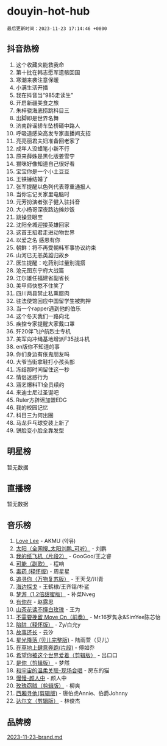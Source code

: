 # douyin-hot-hub

`最后更新时间：2023-11-23 17:14:46 +0800`

## 抖音热榜

1. 这个收藏夹能救我命
1. 第十批在韩志愿军遗骸回国
1. 寒潮来袭注意保暖
1. 小满生活开播
1. 我在抖音当“985走读生”
1. 开启新疆美食之旅
1. 朱梓骁海底捞跳科目三
1. 出脚即是世界名舞
1. 济南辟谣轿车坠桥砸中路人
1. 呼吸道感染高发专家直播间支招
1. 亮亮丽君夫妇准备回老家了
1. 成年人没蜡笔小新不行
1. 原来薛姝是黑化版姜雪宁
1. 猫咪好像知道自己很好看
1. 宝宝你是一个小土豆豆
1. 王铁锤结婚了
1. 张军提醒以色列代表尊重通报人
1. 当你忘记关家里电脑时
1. 元芳扮演者张子健入驻抖音
1. 大小杨哥深夜路边摊炒饭
1. 跳操显眼宝
1. 沈阳全城迎接英雄回家
1. 这首王招君走进动物世界
1. 以爱之名 感恩有你
1. 朝鲜：将不再受朝韩军事协议约束
1. 山河已无恙英雄归故乡
1. 医生提醒：吃药别过量别混搭
1. 沧元图东宁府大战篇
1. 江尔雄任福建省副省长
1. 美甲师快憋不住笑了
1. 四川两县禁止私熏腊肉
1. 驻法使馆回应中国留学生被拘押
1. 当一个rapper遇到他的伯乐
1. 这个冬天我们一路向北
1. 疾控专家提醒大家戴口罩
1. 歼20伴飞护航烈士专机
1. 美军向冲绳基地增派F35战斗机
1. en版你不知道的事
1. 你们身边有伥鬼朋友吗
1. 大爷当街拿鞋打小孩头部
1. 冻结那时间留住这一秒
1. 情侣迷惑行为
1. 涵艺爆料T1全员续约
1. 来迪士尼过圣诞吧
1. Ruler方辟谣加盟EDG
1. 我的校园记忆
1. 科目三为何出圈
1. 马龙乒乓球变装上新了
1. 饼脸变小脸全靠发型

## 明星榜

暂无数据

## 直播榜

暂无数据

## 音乐榜

1. [Love Lee](https://sf6-cdn-tos.douyinstatic.com/obj/tos-cn-ve-2774/o05GbkJGbCBTdDnMtB0fwOYgkeZp23vrWQDQBS) - AKMU (악뮤)
1. [太阳（全网搜_太阳刘鹏_可听）](https://sf6-cdn-tos.douyinstatic.com/obj/tos-cn-ve-2774/ogWbyIQnlBFImVbeDocRdCIYtBHlbJXgfZMvgz) - 刘鹏
1. [我的纸飞机（片段2）](https://sf6-cdn-tos.douyinstatic.com/obj/tos-cn-ve-2774/oM2ZrKcg2CD5AeRB2gkeXOFB1IxAGJdZPazYHf) - GooGoo/王之睿
1. [可能（副歌）](https://sf6-cdn-tos.douyinstatic.com/obj/tos-cn-ve-2774/cde1731888894259b333569393c2fb51) - 程响
1. [毒药 (释怀版)](https://sf6-cdn-tos.douyinstatic.com/obj/tos-cn-ve-2774/oYILMEAzspdZBIzy4frJNB8ZHPHWAhiwowd4Ad) - 周星星
1. [追寻你（万物复苏版）](https://sf3-cdn-tos.douyinstatic.com/obj/tos-cn-ve-2774/oYeAZJsbjIDit9APmBg8u6uDUQnHmoCf3gbo74) - 王天戈/川青
1. [海边探戈](https://sf3-cdn-tos.douyinstatic.com/obj/tos-cn-ve-2774/os9gE0VQCGqt6VQkZDyBBYvfSDY0QFe3vVmubn) - 王鹤棣/王齐铭/朴鲨
1. [梦游（1.2倍甜蜜版）](https://sf3-cdn-tos.douyinstatic.com/obj/tos-cn-ve-2774/o4gyAUm8hwufoEABmwVIiQtHsFuGzAEEWtNMzo) - 补菜Nveg
1. [有你在](https://sf6-cdn-tos.douyinstatic.com/obj/tos-cn-ve-2774/o8zImmNsI8B0yfAW5FKAB1oBhkMAlIrwsZEi1V) - 赵露思
1. [山茶花读不懂白玫瑰](https://sf6-cdn-tos.douyinstatic.com/obj/tos-cn-ve-2774/osfn8B7DktrRHEPJgPCfDbw7QDQEkwC16BxZg9) - 王为
1. [不需要挽留 Move On（前奏）](https://sf6-cdn-tos.douyinstatic.com/obj/tos-cn-ve-2774/ooCBhgCCkF4nExzQL9WZSUbitfA8IsDkgQIYhe) - Mr.16罗隽永&SimYee陈芯怡
1. [陷阱（释怀版）](https://sf6-cdn-tos.douyinstatic.com/obj/tos-cn-ve-2774/oE8C21LeZrzKLDFfQYgMzx4GAIHageG5IzayY7) - Zy/白允y
1. [故事还长](https://sf3-cdn-tos.douyinstatic.com/obj/tos-cn-ve-2774/30a26758c8594f0ab81ac675c33ee2c5) - 云汐
1. [星光降落 (贝儿完整版)](https://sf6-cdn-tos.douyinstatic.com/obj/tos-cn-ve-2774/okwB9hAwyAtsFFkFBzAX1hOOfQuIoMNs0W2Mwr) - 陆雨萱（贝儿）
1. [在草地上肆意奔跑(片段)](https://sf3-cdn-tos.douyinstatic.com/obj/tos-cn-ve-2774/8831d494742f45dabdfa8adb8b817259) - 傅如乔
1. [希望你被这个世界爱着（剪辑版）](https://sf3-cdn-tos.douyinstatic.com/obj/tos-cn-ve-2774/oo4H3BfEygN7l7bQaMBOZHCQ1eI4FqtED5skQ2) - 吕口口
1. [是你（剪辑版）](https://sf6-cdn-tos.douyinstatic.com/obj/tos-cn-ve-2774/46019dae783c4c969944217fe1cfafc4) - 梦然
1. [和宇宙的温柔关联-现场合唱](https://sf6-cdn-tos.douyinstatic.com/obj/tos-cn-ve-2774/o0hONGDYQBgk0e5bqDeQOonVmncA6tC2nBwZLT) - 房东的猫
1. [慢慢-颜人中](https://sf6-cdn-tos.douyinstatic.com/obj/tos-cn-ve-2774/ocjHNfBXdBxQNC8ZGAeoLMFTUgtBg8bkExunDC) - 颜人中
1. [玫瑰窃贼（剪辑版）](https://sf6-cdn-tos.douyinstatic.com/obj/tos-cn-ve-2774/oMqAsB3ixIhSWqAJOAwf3a0hU2zKJLBolQtFlI) - 柳爽
1. [西厢寻他(剪辑版)](https://sf6-cdn-tos.douyinstatic.com/obj/tos-cn-ve-2774/oUsAVfAQKlRNxEv5qxvIB8o5qmIWUcXbzJKJhw) - 唐伯虎Annie、伯爵Johnny
1. [达尔文（剪辑版）](https://sf6-cdn-tos.douyinstatic.com/obj/tos-cn-ve-2774/oQuPQQmEgnCeZsgKQ78VBZjNVtegzBGpoSbQPD) - 林俊杰

## 品牌榜

[2023-11-23-brand.md](2023-11-23-brand.md)

